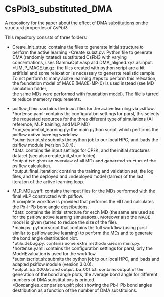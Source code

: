 # CsPbI3_substituted_DMA
A repository for the paper about the effect of DMA substitutions on the structural properties of CsPbI3 

This repository consists of three folders:

- Create_init_struc: contains the files to generate initial structure to perform the active learning
*Create_subst.py: Python file to generate DMA (randomly rotated) substituted CsPbI3 with varying concentrations, uses GammaOpt.vasp and DMA_aligned.xyz as input.  
*UMLP_MACE.tar.gz: the files created with python script are a bit artificial and some relexation is necessary to generate realistic sample.  
                   To not perform to many acitve learning steps to perform this relexation, the foundation model of MACE (MACE-MP-0) is used instead (see MD simulation folder,  
                   the same MDs were performed with foundation model). The file is tarred te reduce memeory requirements.  

- psiflow_files: contains the input files for the active learning via psiflow.  
*hortense.yaml: contains the configuration settings for parsl, this selects the requested resources for the three different type of simulations (AI reference, MLP training, and MLP MD)  
*run_sequential_learning.py: the main python script, which performs the psiflow active learning workflow.  
*submitscript.sh: submits the python job to our local HPC, and loads the psiflow module (version 3.0.4).  
*data: contains the input settings for CP2K, and the initial structures dataset (see also create_init_struc folder).  
*output.txt: gives an overview of all MDs and generated stucture of the psiflow calculation.  
*output_final_iteration: contains the training and validation set, the log files, and the deployed and undeployed model (tarred) of the last iteration of the active learning loop.  

- MLP_MDs_yaff: contains the input files for the MDs performed with the final MLP constructed with psiflow.  
                A complete workflow is provided that performs the MD and calculates the Pb-I-Pb bond angle destributions.  
*data: contains the initial structure for each MD (the same are used as for the psiflow active learning simulations). Moreover also the MACE model is given (tarred to reduce the size of the file).    
*main.py: python script that contains the full workflow (using parsl similar to psiflow active learning) to perform the MDs and to generate the bond angle destribution plot.  
*utils_debug.py: contains some extra methods used in main.py.    
*hortense.yaml: contains the configuration settings for parsl, only the ModelEvaluation is used for the workflow.  
*submitscript.sh: submits the python job to our local HPC, and loads and adapted psiflow module (version 3.0.0).    
*output_ba_000.txt and output_ba_001.txt: contains output of the generation of the bond angle plots, the average bond angle for different numbers of DMA substitutions is printed.  
*Bondangles_comparison.pdf: plot showing the Pb-I-Pb bond angles destribution as a function of the number of DMA substituions.  
